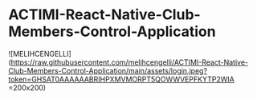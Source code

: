 # ACTIMI-React-Native-Club-Members-Control-Application


![MELIHCENGELLI](https://raw.githubusercontent.com/melihcengelli/ACTIMI-React-Native-Club-Members-Control-Application/main/assets/login.jpeg?token=GHSAT0AAAAAABRIHPXMVMORPT5QOWWVEPFKYTP2WIA =200x200)